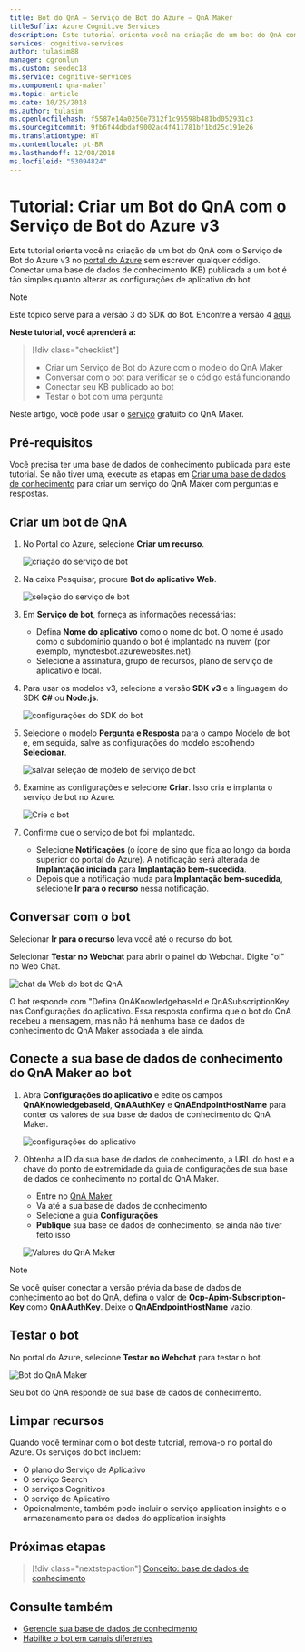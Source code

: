 ```yaml
---
title: Bot do QnA – Serviço de Bot do Azure – QnA Maker
titleSuffix: Azure Cognitive Services
description: Este tutorial orienta você na criação de um bot do QnA com o Serviço de Bot do Azure v3 no portal do Azure.
services: cognitive-services
author: tulasim88
manager: cgronlun
ms.custom: seodec18
ms.service: cognitive-services
ms.component: qna-maker`
ms.topic: article
ms.date: 10/25/2018
ms.author: tulasim
ms.openlocfilehash: f5587e14a0250e7312f1c95598b481bd052931c3
ms.sourcegitcommit: 9fb6f44dbdaf9002ac4f411781bf1bd25c191e26
ms.translationtype: HT
ms.contentlocale: pt-BR
ms.lasthandoff: 12/08/2018
ms.locfileid: "53094824"
---
```

# <a name="tutorial-create-a-qna-bot-with-azure-bot-service-v3"></a>Tutorial: Criar um Bot do QnA com o Serviço de Bot do Azure v3

Este tutorial orienta você na criação de um bot do QnA com o Serviço de Bot do Azure v3 no [portal do Azure](https://portal.azure.com) sem escrever qualquer código. Conectar uma base de dados de conhecimento (KB) publicada a um bot é tão simples quanto alterar as configurações de aplicativo do bot. 

> [!Note] 
> Este tópico serve para a versão 3 do SDK do Bot. Encontre a versão 4 [aqui](https://docs.microsoft.com/azure/bot-service/bot-builder-howto-qna?view=azure-bot-service-4.0&tabs=cs). 

**Neste tutorial, você aprenderá a:**

<!-- green checkmark -->
> [!div class="checklist"]
> * Criar um Serviço de Bot do Azure com o modelo do QnA Maker
> * Conversar com o bot para verificar se o código está funcionando 
> * Conectar seu KB publicado ao bot
> * Testar o bot com uma pergunta

Neste artigo, você pode usar o [serviço](../how-to/set-up-qnamaker-service-azure.md) gratuito do QnA Maker.

## <a name="prerequisites"></a>Pré-requisitos

Você precisa ter uma base de dados de conhecimento publicada para este tutorial. Se não tiver uma, execute as etapas em [Criar uma base de dados de conhecimento](../How-To/create-knowledge-base.md) para criar um serviço do QnA Maker com perguntas e respostas.

## <a name="create-a-qna-bot"></a>Criar um bot de QnA

1. No Portal do Azure, selecione **Criar um recurso**.

    ![criação do serviço de bot](../media/qnamaker-tutorials-create-bot/bot-service-creation.png)

2. Na caixa Pesquisar, procure **Bot do aplicativo Web**.

    ![seleção do serviço de bot](../media/qnamaker-tutorials-create-bot/bot-service-selection.png)

3. Em **Serviço de bot**, forneça as informações necessárias:

    - Defina **Nome do aplicativo** como o nome do bot. O nome é usado como o subdomínio quando o bot é implantado na nuvem (por exemplo, mynotesbot.azurewebsites.net).
    - Selecione a assinatura, grupo de recursos, plano de serviço de aplicativo e local.

4. Para usar os modelos v3, selecione a versão **SDK v3** e a linguagem do SDK **C#** ou **Node.js**.

    ![configurações do SDK do bot](../media/qnamaker-tutorials-create-bot/bot-v3.png)

5. Selecione o modelo **Pergunta e Resposta** para o campo Modelo de bot e, em seguida, salve as configurações do modelo escolhendo **Selecionar**.

    ![salvar seleção de modelo de serviço de bot](../media/qnamaker-tutorials-create-bot/bot-v3-template.png)

6. Examine as configurações e selecione **Criar**. Isso cria e implanta o serviço de bot no Azure.

    ![Crie o bot](../media/qnamaker-tutorials-create-bot/bot-blade-settings-v3.png)

7. Confirme que o serviço de bot foi implantado.

    - Selecione **Notificações** (o ícone de sino que fica ao longo da borda superior do portal do Azure). A notificação será alterada de **Implantação iniciada** para **Implantação bem-sucedida**.
    - Depois que a notificação muda para **Implantação bem-sucedida**, selecione **Ir para o recurso** nessa notificação.

## <a name="chat-with-the-bot"></a>Conversar com o bot

Selecionar **Ir para o recurso** leva você até o recurso do bot.

Selecionar **Testar no Webchat** para abrir o painel do Webchat. Digite "oi" no Web Chat.

![chat da Web do bot do QnA](../media/qnamaker-tutorials-create-bot/qna-bot-web-chat.PNG)

O bot responde com "Defina QnAKnowledgebaseId e QnASubscriptionKey nas Configurações do aplicativo. Essa resposta confirma que o bot do QnA recebeu a mensagem, mas não há nenhuma base de dados de conhecimento do QnA Maker associada a ele ainda. 

## <a name="connect-your-qna-maker-knowledge-base-to-the-bot"></a>Conecte a sua base de dados de conhecimento do QnA Maker ao bot

1. Abra **Configurações do aplicativo** e edite os campos **QnAKnowledgebaseId**, **QnAAuthKey** e **QnAEndpointHostName** para conter os valores de sua base de dados de conhecimento do QnA Maker.

    ![configurações do aplicativo](../media/qnamaker-tutorials-create-bot/application-settings.PNG)

1. Obtenha a ID da sua base de dados de conhecimento, a URL do host e a chave do ponto de extremidade da guia de configurações de sua base de dados de conhecimento no portal do QnA Maker.

    - Entre no [QnA Maker](https://qnamaker.ai)
    - Vá até a sua base de dados de conhecimento
    - Selecione a guia **Configurações**
    - **Publique** sua base de dados de conhecimento, se ainda não tiver feito isso

    ![Valores do QnA Maker](../media/qnamaker-tutorials-create-bot/qnamaker-settings-kbid-key.PNG)

> [!NOTE]
> Se você quiser conectar a versão prévia da base de dados de conhecimento ao bot do QnA, defina o valor de **Ocp-Apim-Subscription-Key** como **QnAAuthKey**. Deixe o **QnAEndpointHostName** vazio.

## <a name="test-the-bot"></a>Testar o bot

No portal do Azure, selecione **Testar no Webchat** para testar o bot. 

![Bot do QnA Maker](../media/qnamaker-tutorials-create-bot/qna-bot-web-chat-response.PNG)

Seu bot do QnA responde de sua base de dados de conhecimento.

## <a name="clean-up-resources"></a>Limpar recursos

Quando você terminar com o bot deste tutorial, remova-o no portal do Azure. Os serviços do bot incluem:

* O plano do Serviço de Aplicativo
* O serviço Search
* O serviços Cognitivos
* O serviço de Aplicativo
* Opcionalmente, também pode incluir o serviço application insights e o armazenamento para os dados do application insights

## <a name="next-steps"></a>Próximas etapas

> [!div class="nextstepaction"]
> [Conceito: base de dados de conhecimento](../concepts/knowledge-base.md)

## <a name="see-also"></a>Consulte também

- [Gerencie sua base de dados de conhecimento](https://qnamaker.ai)
- [Habilite o bot em canais diferentes](https://docs.microsoft.com/azure/bot-service/bot-service-manage-channels)
